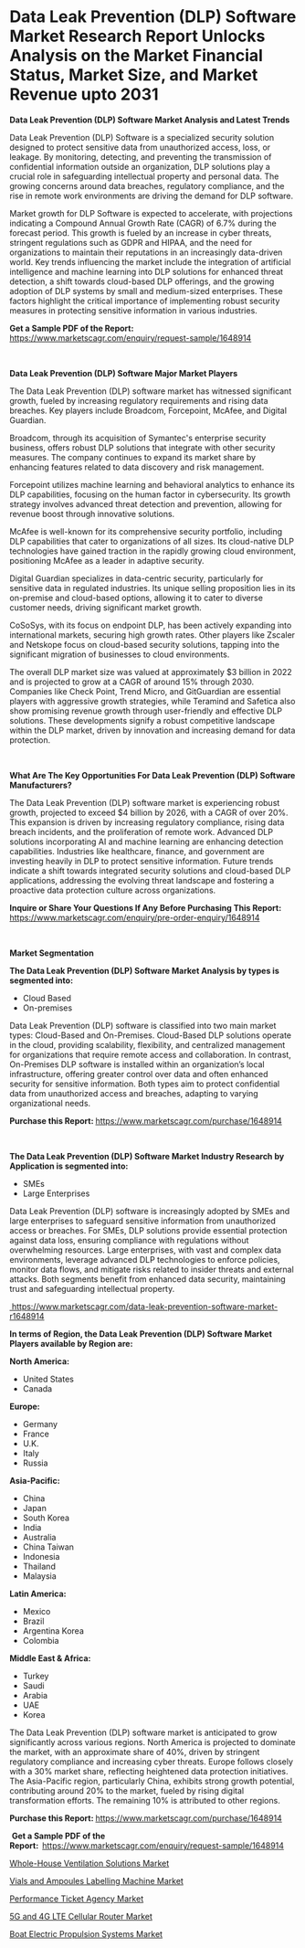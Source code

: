 <p><h1>Data Leak Prevention (DLP) Software Market Research Report Unlocks Analysis on the Market Financial Status, Market Size, and Market Revenue upto 2031</h1></p><p><strong>Data Leak Prevention (DLP) Software Market Analysis and Latest Trends</strong></p>
<p><p>Data Leak Prevention (DLP) Software is a specialized security solution designed to protect sensitive data from unauthorized access, loss, or leakage. By monitoring, detecting, and preventing the transmission of confidential information outside an organization, DLP solutions play a crucial role in safeguarding intellectual property and personal data. The growing concerns around data breaches, regulatory compliance, and the rise in remote work environments are driving the demand for DLP software.</p><p>Market growth for DLP Software is expected to accelerate, with projections indicating a Compound Annual Growth Rate (CAGR) of 6.7% during the forecast period. This growth is fueled by an increase in cyber threats, stringent regulations such as GDPR and HIPAA, and the need for organizations to maintain their reputations in an increasingly data-driven world. Key trends influencing the market include the integration of artificial intelligence and machine learning into DLP solutions for enhanced threat detection, a shift towards cloud-based DLP offerings, and the growing adoption of DLP systems by small and medium-sized enterprises. These factors highlight the critical importance of implementing robust security measures in protecting sensitive information in various industries.</p></p>
<p><strong>Get a Sample PDF of the Report:&nbsp;</strong> <a href="https://www.marketscagr.com/enquiry/request-sample/1648914?utm_campaign=1126&utm_medium=2&utm_source=Github&utm_content=ia&utm_term=15102024&utm_id=data-leak-prevention-dlp-software">https://www.marketscagr.com/enquiry/request-sample/1648914</a></p>
<p>&nbsp;</p>
<p><strong>Data Leak Prevention (DLP) Software Major Market Players</strong></p>
<p><p>The Data Leak Prevention (DLP) software market has witnessed significant growth, fueled by increasing regulatory requirements and rising data breaches. Key players include Broadcom, Forcepoint, McAfee, and Digital Guardian. </p><p>Broadcom, through its acquisition of Symantec's enterprise security business, offers robust DLP solutions that integrate with other security measures. The company continues to expand its market share by enhancing features related to data discovery and risk management.</p><p>Forcepoint utilizes machine learning and behavioral analytics to enhance its DLP capabilities, focusing on the human factor in cybersecurity. Its growth strategy involves advanced threat detection and prevention, allowing for revenue boost through innovative solutions.</p><p>McAfee is well-known for its comprehensive security portfolio, including DLP capabilities that cater to organizations of all sizes. Its cloud-native DLP technologies have gained traction in the rapidly growing cloud environment, positioning McAfee as a leader in adaptive security.</p><p>Digital Guardian specializes in data-centric security, particularly for sensitive data in regulated industries. Its unique selling proposition lies in its on-premise and cloud-based options, allowing it to cater to diverse customer needs, driving significant market growth.</p><p>CoSoSys, with its focus on endpoint DLP, has been actively expanding into international markets, securing high growth rates. Other players like Zscaler and Netskope focus on cloud-based security solutions, tapping into the significant migration of businesses to cloud environments.</p><p>The overall DLP market size was valued at approximately $3 billion in 2022 and is projected to grow at a CAGR of around 15% through 2030. Companies like Check Point, Trend Micro, and GitGuardian are essential players with aggressive growth strategies, while Teramind and Safetica also show promising revenue growth through user-friendly and effective DLP solutions. These developments signify a robust competitive landscape within the DLP market, driven by innovation and increasing demand for data protection.</p></p>
<p>&nbsp;</p>
<p><strong>What Are The Key Opportunities For Data Leak Prevention (DLP) Software Manufacturers?</strong></p>
<p><p>The Data Leak Prevention (DLP) software market is experiencing robust growth, projected to exceed $4 billion by 2026, with a CAGR of over 20%. This expansion is driven by increasing regulatory compliance, rising data breach incidents, and the proliferation of remote work. Advanced DLP solutions incorporating AI and machine learning are enhancing detection capabilities. Industries like healthcare, finance, and government are investing heavily in DLP to protect sensitive information. Future trends indicate a shift towards integrated security solutions and cloud-based DLP applications, addressing the evolving threat landscape and fostering a proactive data protection culture across organizations.</p></p>
<p><strong>Inquire or Share Your Questions If Any Before Purchasing This Report:</strong> <a href="https://www.marketscagr.com/enquiry/pre-order-enquiry/1648914?utm_campaign=1126&utm_medium=2&utm_source=Github&utm_content=ia&utm_term=15102024&utm_id=data-leak-prevention-dlp-software">https://www.marketscagr.com/enquiry/pre-order-enquiry/1648914</a></p>
<p>&nbsp;</p>
<p><strong>Market Segmentation</strong></p>
<p><strong>The Data Leak Prevention (DLP) Software Market Analysis by types is segmented into:</strong></p>
<p><ul><li>Cloud Based</li><li>On-premises</li></ul></p>
<p><p>Data Leak Prevention (DLP) software is classified into two main market types: Cloud-Based and On-Premises. Cloud-Based DLP solutions operate in the cloud, providing scalability, flexibility, and centralized management for organizations that require remote access and collaboration. In contrast, On-Premises DLP software is installed within an organization’s local infrastructure, offering greater control over data and often enhanced security for sensitive information. Both types aim to protect confidential data from unauthorized access and breaches, adapting to varying organizational needs.</p></p>
<p><strong>Purchase this Report:&nbsp;</strong><a href="https://www.marketscagr.com/purchase/1648914?utm_campaign=1126&utm_medium=2&utm_source=Github&utm_content=ia&utm_term=15102024&utm_id=data-leak-prevention-dlp-software">https://www.marketscagr.com/purchase/1648914</a></p>
<p>&nbsp;</p>
<p><strong>The Data Leak Prevention (DLP) Software Market Industry Research by Application is segmented into:</strong></p>
<p><ul><li>SMEs</li><li>Large Enterprises</li></ul></p>
<p><p>Data Leak Prevention (DLP) software is increasingly adopted by SMEs and large enterprises to safeguard sensitive information from unauthorized access or breaches. For SMEs, DLP solutions provide essential protection against data loss, ensuring compliance with regulations without overwhelming resources. Large enterprises, with vast and complex data environments, leverage advanced DLP technologies to enforce policies, monitor data flows, and mitigate risks related to insider threats and external attacks. Both segments benefit from enhanced data security, maintaining trust and safeguarding intellectual property.</p></p>
<p><a href="https://www.marketscagr.com/data-leak-prevention-software-market-r1648914?utm_campaign=1126&utm_medium=2&utm_source=Github&utm_content=ia&utm_term=15102024&utm_id=data-leak-prevention-dlp-software">&nbsp;https://www.marketscagr.com/data-leak-prevention-software-market-r1648914</a></p>
<p><strong>In terms of Region, the Data Leak Prevention (DLP) Software Market Players available by Region are:</strong></p>
<p>
    <p> <strong> North America: </strong>
        <ul>
            <li>United States</li>
            <li>Canada</li>
        </ul>
        </p> 
    <p> <strong> Europe: </strong>
        <ul>
            <li>Germany</li>
            <li>France</li>
            <li>U.K.</li>
            <li>Italy</li>
            <li>Russia</li>
        </ul>
        </p> 
    <p> <strong> Asia-Pacific: </strong>
        <ul>
            <li>China</li>
            <li>Japan</li>
            <li>South Korea</li>
            <li>India</li>
            <li>Australia</li>
            <li>China Taiwan</li>
            <li>Indonesia</li>
            <li>Thailand</li>
            <li>Malaysia</li>
        </ul>
        </p> 
    <p> <strong> Latin America: </strong>
        <ul>
            <li>Mexico</li>
            <li>Brazil</li>
            <li>Argentina Korea</li>
            <li>Colombia</li>
        </ul>
        </p> 
    <p> <strong> Middle East & Africa: </strong>
        <ul>
            <li>Turkey</li>
            <li>Saudi</li>
            <li>Arabia</li>
            <li>UAE</li>
            <li>Korea</li>
        </ul>
    </p>
    </p>
<p><p>The Data Leak Prevention (DLP) software market is anticipated to grow significantly across various regions. North America is projected to dominate the market, with an approximate share of 40%, driven by stringent regulatory compliance and increasing cyber threats. Europe follows closely with a 30% market share, reflecting heightened data protection initiatives. The Asia-Pacific region, particularly China, exhibits strong growth potential, contributing around 20% to the market, fueled by rising digital transformation efforts. The remaining 10% is attributed to other regions.</p></p>
<p><strong>Purchase this Report: </strong><a href="https://www.marketscagr.com/purchase/1648914?utm_campaign=1126&utm_medium=2&utm_source=Github&utm_content=ia&utm_term=15102024&utm_id=data-leak-prevention-dlp-software">https://www.marketscagr.com/purchase/1648914</a></p>
<p>&nbsp;<strong>Get a Sample PDF of the Report:&nbsp;&nbsp;</strong><a href="https://www.marketscagr.com/enquiry/request-sample/1648914?utm_campaign=1126&utm_medium=2&utm_source=Github&utm_content=ia&utm_term=15102024&utm_id=data-leak-prevention-dlp-software">https://www.marketscagr.com/enquiry/request-sample/1648914</a></p>
<p><strong></strong></p>
<p><p><a href="https://www.linkedin.com/pulse/in-depth-whole-house-ventilation-solutions-market-review-gk6ec?utm_campaign=1126&utm_medium=2&utm_source=Github&utm_content=ia&utm_term=15102024&utm_id=data-leak-prevention-dlp-software">Whole-House Ventilation Solutions Market</a></p><p><a href="https://www.linkedin.com/pulse/strategic-market-insights-navigating-global-vials-ampoules-ic4hc?utm_campaign=1126&utm_medium=2&utm_source=Github&utm_content=ia&utm_term=15102024&utm_id=data-leak-prevention-dlp-software">Vials and Ampoules Labelling Machine Market</a></p><p><a href="https://github.com/pzutterh2/Market-Research-Report-List-1/blob/main/performance-ticket-agency-market.md?utm_campaign=1126&utm_medium=2&utm_source=Github&utm_content=ia&utm_term=15102024&utm_id=data-leak-prevention-dlp-software">Performance Ticket Agency Market</a></p><p><a href="https://www.linkedin.com/pulse/global-5g-4g-lte-cellular-router-market-sector2024-2031-metrics-jruyf?utm_campaign=1126&utm_medium=2&utm_source=Github&utm_content=ia&utm_term=15102024&utm_id=data-leak-prevention-dlp-software">5G and 4G LTE Cellular Router Market</a></p><p><a href="https://github.com/tealewe4ey/Market-Research-Report-List-1/blob/main/boat-electric-propulsion-systems-market.md?utm_campaign=1126&utm_medium=2&utm_source=Github&utm_content=ia&utm_term=15102024&utm_id=data-leak-prevention-dlp-software">Boat Electric Propulsion Systems Market</a></p></p>